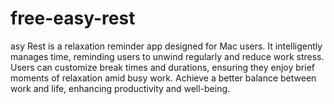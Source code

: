 # free-easy-rest
asy Rest is a relaxation reminder app designed for Mac users. It intelligently manages time, reminding users to unwind regularly and reduce work stress. Users can customize break times and durations, ensuring they enjoy brief moments of relaxation amid busy work. Achieve a better balance between work and life, enhancing productivity and well-being.
